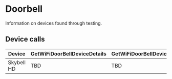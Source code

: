 # Doorbell

Information on devices found through testing.

## Device calls

Device | GetWiFiDoorBellDeviceDetails | GetWiFiDoorBellDeviceDiagnosticDetails | GetWiFiDoorBellSettings | Notes
------------ | - | - | - | - 
Skybell HD | TBD | TBD | TBD | none

